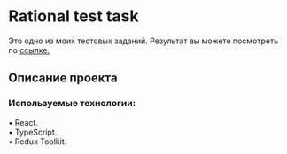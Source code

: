 # Rational test task

Это одно из моих тестовых заданий. Результат вы можете посмотреть по [ссылке.](https://shevchenko-stanislav.github.io/rational-test-task/)

## Описание проекта

### Используемые технологии:

• React. \
• TypeScript. \
• Redux Toolkit. 